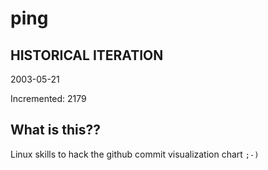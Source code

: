 # ping

## HISTORICAL ITERATION
2003-05-21

Incremented: 2179

## What is this?? 
Linux skills to hack the github commit visualization chart `;-)`
